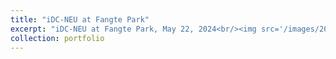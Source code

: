 ```yaml
---
title: "iDC-NEU at Fangte Park"
excerpt: "iDC-NEU at Fangte Park, May 22, 2024<br/><img src='/images/2024-spring.jpeg'>"
collection: portfolio
---
```


